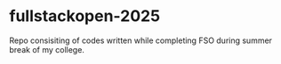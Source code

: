# fullstackopen-2025
Repo consisiting of codes written while completing FSO during summer break of my college.
